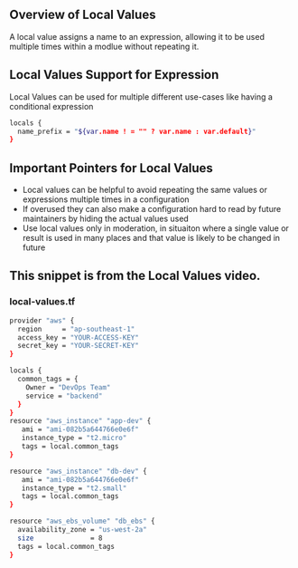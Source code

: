 ## Overview of Local Values
A local value assigns a name to an expression, allowing it to be used multiple times within a modlue without repeating it. 

## Local Values Support for Expression
Local Values can be used for multiple different use-cases like having a conditional expression
```sh
locals {
  name_prefix = "${var.name ! = "" ? var.name : var.default}"
}
```
## Important Pointers for Local Values
- Local values can be helpful to avoid repeating the same values or expressions multiple times in a configuration
- If overused they can also make a configuration hard to read by future maintainers by hiding the actual values used
- Use local values only in moderation, in situaiton where a single value or result is used in many places and that value is likely to be changed in future


## This snippet is from the Local Values video.

### local-values.tf

```sh
provider "aws" {
  region     = "ap-southeast-1"
  access_key = "YOUR-ACCESS-KEY"
  secret_key = "YOUR-SECRET-KEY"
}

locals {
  common_tags = {
    Owner = "DevOps Team"
    service = "backend"
  }
}
resource "aws_instance" "app-dev" {
   ami = "ami-082b5a644766e0e6f"
   instance_type = "t2.micro"
   tags = local.common_tags
}

resource "aws_instance" "db-dev" {
   ami = "ami-082b5a644766e0e6f"
   instance_type = "t2.small"
   tags = local.common_tags
}

resource "aws_ebs_volume" "db_ebs" {
  availability_zone = "us-west-2a"
  size              = 8
  tags = local.common_tags
}
```
